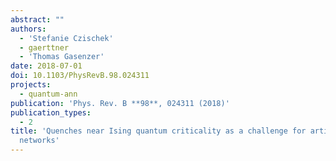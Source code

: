 ```yaml
---
abstract: ""
authors:
  - 'Stefanie Czischek'
  - gaerttner
  - 'Thomas Gasenzer'
date: 2018-07-01
doi: 10.1103/PhysRevB.98.024311
projects:
  - quantum-ann
publication: 'Phys. Rev. B **98**, 024311 (2018)'
publication_types:
  - 2
title: 'Quenches near Ising quantum criticality as a challenge for artificial neural
  networks'
---
```

